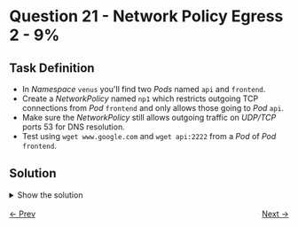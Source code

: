 # Question 21 - Network Policy Egress 2 - 9%

## Task Definition

- In *Namespace* `venus` you'll find two *Pods* named `api` and `frontend`.
- Create a *NetworkPolicy* named `np1` which restricts outgoing TCP connections from *Pod* `frontend` and only allows those going to *Pod* `api`.
- Make sure the *NetworkPolicy* still allows outgoing traffic on *UDP/TCP* ports 53 for DNS resolution.
- Test using `wget www.google.com` and `wget api:2222` from a *Pod* of *Pod* `frontend`.

## Solution

<details>
  <summary>Show the solution</summary>

### Validate existing Pods and their labels

```shell
k -n venus get pod -L app
NAME       READY   STATUS    RESTARTS   AGE     APP
api        1/1     Running   0          3m28s   api
frontend   1/1     Running   0          3m28s   frontend
```

### Validate the connection

```shell
k -n venus get pod -o wide
NAME       READY   STATUS    RESTARTS   AGE   IP              NODE             NOMINATED NODE   READINESS GATES
api        1/1     Running   0          4m    10.244.88.209   k8s-c1-worker2   <none>           <none>
frontend   1/1     Running   0          4m    10.244.235.13   k8s-c1-worker    <none>           <none>
```

```shell
k -n venus exec frontend -- curl -s 10.244.88.209:2222
You are connected to API
```

### Create a NetworkPolicy by copying and changing an example from the Kubernetes docs

```shell
vim 21.yaml
```

```yaml
apiVersion: networking.k8s.io/v1
kind: NetworkPolicy
metadata:
  name: np1
  namespace: venus
spec:
  podSelector:
    matchLabels:
      app: frontend
  policyTypes:
  - Egress
  egress:
  - to:
    - podSelector:
        matchLabels:
          app: api
    ports:
    - protocol: TCP
      port: 2222
  - ports:
    - port: 53
      protocol: UDP
    - port: 53
      protocol: TCP
```

### Apply the NetworkPolicy

```shell
k apply -f 21.yaml
networkpolicy.networking.k8s.io/np1 created
```

### Validate the NetworkPolicy

#### Validate External Connection

```shell
k -n venus exec frontend -- wget -O- www.google.de 
Connecting to www.google.de ([::ffff:142.250.78.3]:80)
^C
```

#### Validate Internal Connection

```shell
k -n venus exec frontend -- curl -s 10.244.88.209:2222
You are connected to API
```
</details>

<br>
<div style="display: flex; justify-content: space-between;">
  <a href="20-networkpolicy-egress-1.md" style="text-align: left;">&larr; Prev</a>
  <a href="" style="text-align: right;">Next &rarr;</a>
</div>